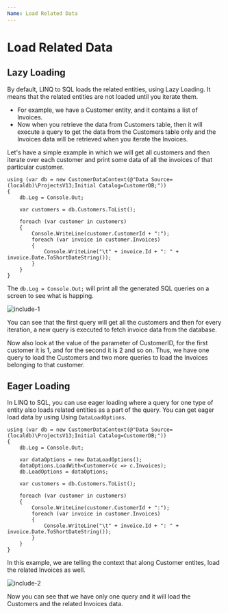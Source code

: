 ```yaml
---
Name: Load Related Data
---
```


# Load Related Data

## Lazy Loading

By default, LINQ to SQL loads the related entities, using Lazy Loading. It means that the related entities are not loaded until you iterate them. 

 - For example, we have a Customer entity, and it contains a list of Invoices. 
 - Now when you retrieve the data from Customers table, then it will execute a query to get the data from the Customers table only and the Invoices data will be retrieved when you iterate the Invoices.  

Let's have a simple example in which we will get all customers and then iterate over each customer and print some data of all the invoices of that particular customer. 

```charp
using (var db = new CustomerDataContext(@"Data Source=(localdb)\ProjectsV13;Initial Catalog=CustomerDB;"))
{
    db.Log = Console.Out;

    var customers = db.Customers.ToList();

    foreach (var customer in customers)
    {
        Console.WriteLine(customer.CustomerId + ":");
        foreach (var invoice in customer.Invoices)
        {
            Console.WriteLine("\t" + invoice.Id + ": " + invoice.Date.ToShortDateString());
        }
    }
}
```

The `db.Log = Console.Out;` will print all the generated SQL queries on a screen to see what is happing.

<img src="https://raw.githubusercontent.com/zzzprojects/LinqToSql-Tutorial/master/docs/images/include1.png" alt="include-1">


You can see that the first query will get all the customers and then for every iteration, a new query is executed to fetch invoice data from the database.

Now also look at the value of the parameter of CustomerID, for the first customer it is 1, and for the second it is 2 and so on. Thus, we have one query to load the Customers and two more queries to load the Invoices belonging to that customer.

## Eager Loading

In LINQ to SQL, you can use eager loading where a query for one type of entity also loads related entities as a part of the query. You can get eager load data by using Using `DataLoadOptions`.

```charp
using (var db = new CustomerDataContext(@"Data Source=(localdb)\ProjectsV13;Initial Catalog=CustomerDB;"))
{
    db.Log = Console.Out;

    var dataOptions = new DataLoadOptions();
    dataOptions.LoadWith<Customer>(c => c.Invoices);
    db.LoadOptions = dataOptions;

    var customers = db.Customers.ToList();

    foreach (var customer in customers)
    {
        Console.WriteLine(customer.CustomerId + ":");
        foreach (var invoice in customer.Invoices)
        {
            Console.WriteLine("\t" + invoice.Id + ": " + invoice.Date.ToShortDateString());
        }
    }
}
```
In this example, we are telling the context that along Customer entites, load the related Invoices as well.

<img src="https://raw.githubusercontent.com/zzzprojects/LinqToSql-Tutorial/master/docs/images/include2.png" alt="include-2">

Now you can see that we have only one query and it will load the Customers and the related Invoices data.
